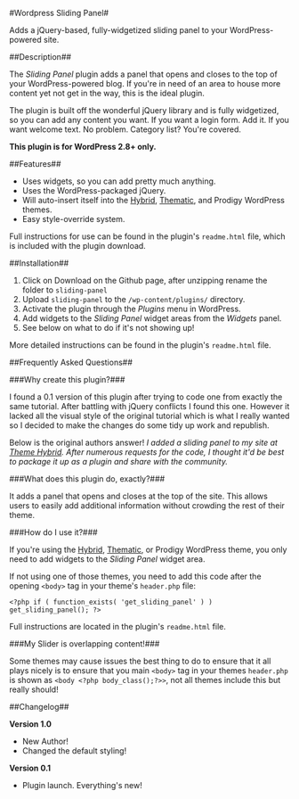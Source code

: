 #Wordpress Sliding Panel#

Adds a jQuery-based, fully-widgetized sliding panel to your WordPress-powered site.

##Description##

The *Sliding Panel* plugin adds a panel that opens and closes to the top of your WordPress-powered blog. If you're in need of an area to house more content yet not get in the way, this is the ideal plugin.

The plugin is built off the wonderful jQuery library and is fully widgetized, so you can add any content you want. If you want a login form. Add it. If you want welcome text. No problem. Category list? You're covered.

**This plugin is for WordPress 2.8+ only.**

##Features##

* Uses widgets, so you can add pretty much anything.
* Uses the WordPress-packaged jQuery.
* Will auto-insert itself into the <a href="http://themehybrid.com/themes/hybrid" title="Hybrid WordPress theme framework">Hybrid</a>, <a href="http://themeshaper.com/thematic" title="Thematic WordPress theme">Thematic</a>, and Prodigy WordPress themes.
* Easy style-override system.

Full instructions for use can be found in the plugin's `readme.html` file, which is included with the plugin download.

##Installation##

1. Click on Download on the Github page, after unzipping rename the folder to `sliding-panel`
2. Upload `sliding-panel` to the `/wp-content/plugins/` directory.
3. Activate the plugin through the *Plugins* menu in WordPress.
4. Add widgets to the *Sliding Panel* widget areas from the *Widgets* panel.
5. See below on what to do if it's not showing up!

More detailed instructions can be found in the plugin's `readme.html` file.

##Frequently Asked Questions##

###Why create this plugin?###

I found a 0.1 version of this plugin after trying to code one from exactly the same tutorial. After battling with jQuery conflicts I found this one. However it lacked all the visual style of the original tutorial which is what I really wanted so I decided to make the changes do some tidy up work and republish.

Below is the original authors answer!
*I added a sliding panel to my site at <a href="http://themehybrid.com" title="Theme Hybrid">Theme Hybrid</a>.  After numerous requests for the code, I thought it'd be best to package it up as a plugin and share with the community.*

###What does this plugin do, exactly?###

It adds a panel that opens and closes at the top of the site.  This allows users to easily add additional information without crowding the rest of their theme.

###How do I use it?###

If you're using the <a href="http://themehybrid.com/themes/hybrid" title="Hybrid WordPress theme framework">Hybrid</a>, <a href="http://themeshaper.com/thematic" title="Thematic WordPress theme">Thematic</a>, or Prodigy WordPress theme, you only need to add widgets to the *Sliding Panel* widget area.

If not using one of those themes, you need to add this code after the opening `<body>` tag in your theme's `header.php` file:


	<?php if ( function_exists( 'get_sliding_panel' ) ) get_sliding_panel(); ?>


Full instructions are located in the plugin's `readme.html` file.

###My Slider is overlapping content!###

Some themes may cause issues the best thing to do to ensure that it all plays nicely is to ensure that you main `<body>` tag in your themes `header.php` is shown as `<body <?php body_class();?>>`, not all themes include this but really should!

##Changelog##

**Version 1.0**
* New Author!
* Changed the default styling!

**Version 0.1**
* Plugin launch.  Everything's new!